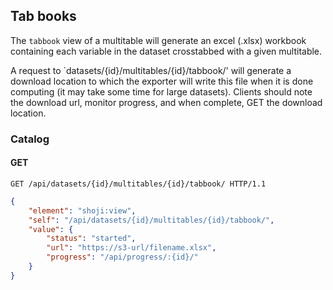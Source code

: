 ## Tab books

The `tabbook` view of a multitable will generate an excel (.xlsx) workbook containing each variable in the dataset crosstabbed with a given multitable. 

A request to `datasets/{id}/multitables/{id}/tabbook/' will generate a download location to which the exporter will write this file when it is done computing (it may take some time for large datasets). Clients should note the download url, monitor progress, and when complete, GET the download location. 


### Catalog

#### GET

```http
GET /api/datasets/{id}/multitables/{id}/tabbook/ HTTP/1.1
```

```json
{
    "element": "shoji:view",
    "self": "/api/datasets/{id}/multitables/{id}/tabbook/",
    "value": {
        "status": "started",
        "url": "https://s3-url/filename.xlsx",
        "progress": "/api/progress/:{id}/"
    }
}
```

